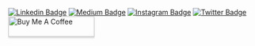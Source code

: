 [![Linkedin Badge](https://img.shields.io/badge/LinkedIn-0077B5?style=for-the-badge&logo=linkedin&logoColor=white&link=https://www.linkedin.com/in/muhtalipdede/)](https://www.linkedin.com/in/muhtalipdede/)
[![Medium Badge](https://img.shields.io/badge/Medium-12100E?style=for-the-badge&logo=medium&logoColor=white&link=https://medium.com/@muhtalipdede)](https://medium.com/@muhtalipdede)
[![Instagram Badge](https://img.shields.io/badge/Instagram-E4405F?style=for-the-badge&logo=instagram&logoColor=white&link=https://www.instagram.com/muhtalipdede5)](https://www.instagram.com/muhtalipdede5)
[![Twitter Badge](https://img.shields.io/badge/Twitter-1DA1F2?style=for-the-badge&logo=twitter&logoColor=white&link=http://twitter.com/muhtalipdede)](http://twitter.com/muhtalipdede)
<a href="https://www.buymeacoffee.com/muhtalipdede" target="_blank"><img src="https://www.buymeacoffee.com/assets/img/custom_images/orange_img.png" alt="Buy Me A Coffee" style="height: 41px !important;width: 174px !important;box-shadow: 0px 3px 2px 0px rgba(190, 190, 190, 0.5) !important;-webkit-box-shadow: 0px 3px 2px 0px rgba(190, 190, 190, 0.5) !important;" ></a>
